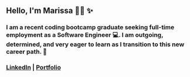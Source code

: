 
<!-- This is a README.md for my GitHub page -->

## Hello, I'm Marissa 👋🏽 :sparkles: 

### I am a recent coding bootcamp graduate seeking full-time employment as a Software Engineer 💻. I am outgoing, determined, and very eager to learn as I transition to this new career path. :seedling: 



### [LinkedIn](https://www.linkedin.com/in/marissa-aguilera/) | [Portfolio](https://meaguileraa.github.io/Portfolio/)